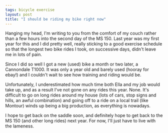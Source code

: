 ```yaml
---
tags: bicycle exercise
layout: post
title: "I should be riding my bike right now"
---
```





<p>Hanging my head, I'm writing to you from the comfort of my couch
rather than a few hours into the second day of the MS 150. Last year
was my first year for this and I did pretty well, really sticking to a
good exercise schedule so that the longest two bike rides I took, on
successive days, didn't leave me in lots of pain.</p>

<p>Since I did so well I got a new (used) bike a month or two later, a
Cannondale T1000. It was only a year old and barely used (hooray for
ebay!) and I couldn't wait to see how training and riding would be. </p>

<p>Unfortunately, I underestimated how much time both Ella and my job
would take up, and as a result I've not gone on any rides this
year. None. It's difficult to go on long rides around my house (lots
of cars, stop signs and hills, an awful combination) and going off to
a ride on a local trail (like Montour) winds up being a big
production, as everything is nowadays.</p>

<p>I hope to get back on the saddle soon, and definitely hope to get
back to the MS 150 (and other long rides) next year. For now, I'll
just have to live with the lameness.</p>




